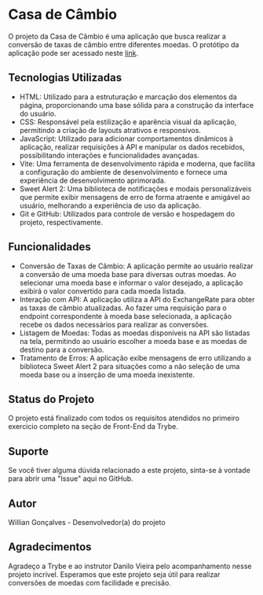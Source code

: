 # Casa de Câmbio

O projeto da Casa de Câmbio é uma aplicação que busca realizar a conversão de taxas de câmbio entre diferentes moedas. O protótipo da aplicação pode ser acessado neste [link](https://www.figma.com/file/8l4mOudnRMza2u7N1Wyn2z/Casa-de-C%C3%A2mbio-(Copy)?type=design&node-id=0-1&t=1rf7ZVrjR0mU5P21-0).

## Tecnologias Utilizadas
- HTML: Utilizado para a estruturação e marcação dos elementos da página, proporcionando uma base sólida para a construção da interface do usuário.
- CSS: Responsável pela estilização e aparência visual da aplicação, permitindo a criação de layouts atrativos e responsivos.
- JavaScript: Utilizado para adicionar comportamentos dinâmicos à aplicação, realizar requisições à API e manipular os dados recebidos, possibilitando interações e funcionalidades avançadas.
- Vite: Uma ferramenta de desenvolvimento rápida e moderna, que facilita a configuração do ambiente de desenvolvimento e fornece uma experiência de desenvolvimento aprimorada.
- Sweet Alert 2: Uma biblioteca de notificações e modais personalizáveis que permite exibir mensagens de erro de forma atraente e amigável ao usuário, melhorando a experiência de uso da aplicação.
- Git e GitHub: Utilizados para controle de versão e hospedagem do projeto, respectivamente.

## Funcionalidades
- Conversão de Taxas de Câmbio: A aplicação permite ao usuário realizar a conversão de uma moeda base para diversas outras moedas. Ao selecionar uma moeda base e informar o valor desejado, a aplicação exibirá o valor convertido para cada moeda listada.
- Interação com API: A aplicação utiliza a API do ExchangeRate para obter as taxas de câmbio atualizadas. Ao fazer uma requisição para o endpoint correspondente à moeda base selecionada, a aplicação recebe os dados necessários para realizar as conversões.
- Listagem de Moedas: Todas as moedas disponíveis na API são listadas na tela, permitindo ao usuário escolher a moeda base e as moedas de destino para a conversão.
- Tratamento de Erros: A aplicação exibe mensagens de erro utilizando a biblioteca Sweet Alert 2 para situações como a não seleção de uma moeda base ou a inserção de uma moeda inexistente.

## Status do Projeto
O projeto está finalizado com todos os requisitos atendidos no primeiro exercicio completo na seção de Front-End da Trybe.

## Suporte
Se você tiver alguma dúvida relacionado a este projeto, sinta-se à vontade para abrir uma "Issue" aqui no GitHub.

## Autor
Willian Gonçalves - Desenvolvedor(a) do projeto

## Agradecimentos
Agradeço a Trybe e ao instrutor Danilo Vieira pelo acompanhamento nesse projeto incrível. Esperamos que este projeto seja útil para realizar conversões de moedas com facilidade e precisão.